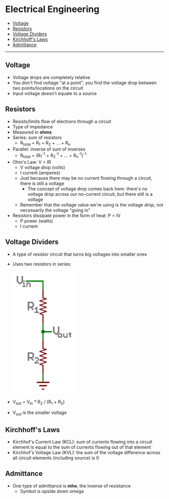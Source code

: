 # Electrical Engineering

+ [Voltage](#ee-voltage)
+ [Resistors](#ee-resistors)
+ [Voltage Dividers](#ee-voltdiv)
+ [Kirchhoff's Laws](#ee-kirchhofflaws)
+ [Admittance](#ee-admittance)

___

## Voltage <a name="ee-voltage"></a>

+ Voltage drops are completely relative
+ You don't find voltage "at a point", you find the voltage drop between two points/locations on the circuit
+ Input voltage doesn't equate to a source

## Resistors <a name="ee-resistors"></a>

+ Resists/limits flow of electrons through a circuit
+ Type of impedance
+ Measured in **ohms**
+ Series: sum of resistors
	+ R<sub>total</sub> = R<sub>1</sub> + R<sub>2</sub> + ... + R<sub>n</sub>
+ Parallel: inverse of sum of inverses
	+ R<sub>total</sub> = (R<sub>1</sub><sup>-1</sup> + R<sub>2</sub><sup>-1</sup> + ... + R<sub>n</sub><sup>-1</sup>)<sup>-1</sup>
+ Ohm's Law: V = IR
	+ V voltage drop (volts)
	+ I current (amperes)
	+ Just because there may be no current flowing through a circuit, there is still a voltage
		+ The concept of voltage drop comes back here: there's no voltage drop across our no-current circuit, but there still is a voltage
	+ Remember that the voltage value we're using is the voltage *drop*, not necessarily the voltage "going in"
+ Resistors dissipate power in the form of heat: P = IV
	+ P power (watts)
	+ I current

## Voltage Dividers <a name="ee-voltdiv"></a>

+ A type of resistor circuit that turns big voltages into smaller ones
+ Uses two resistors in series:

	![Diagram of a voltage divider](ee_volt_div.png)
+ V<sub>out</sub> = V<sub>in</sub> * R<sub>2</sub> / (R<sub>1</sub> + R<sub>2</sub>)
+ V<sub>out</sub> is the smaller voltage

## Kirchhoff's Laws <a name="ee-kirchhofflaws"></a>

+ Kirchhof's Current Law (KCL): sum of currents flowing into a circuit element is equal to the sum of currents flowing out of that element
+ Kirchhof's Voltage Law (KVL): the sum of the voltage difference across all circuit elements (including source) is 0

## Admittance <a name="ee-admittance"></a>

+ One type of admittance is **mho**, the inverse of resistance
	+ Symbol is upside down omega
